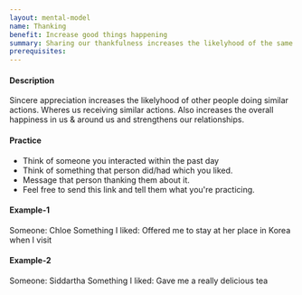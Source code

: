 ```yaml
---
layout: mental-model
name: Thanking
benefit: Increase good things happening
summary: Sharing our thankfulness increases the likelyhood of the same action happening
prerequisites:
---
```


#### Description

Sincere appreciation increases the likelyhood of other people doing similar actions. Wheres us receiving similar actions. 
Also increases the overall happiness in us & around us and strengthens our relationships.

#### Practice

- Think of someone you interacted within the past day
- Think of something that person did/had which you liked.
- Message that person thanking them about it. 
- Feel free to send this link and tell them what you're practicing.

#### Example-1

Someone: Chloe
Something I liked: Offered me to stay at her place in Korea when I visit

#### Example-2

Someone: Siddartha
Something I liked: Gave me a really delicious tea

